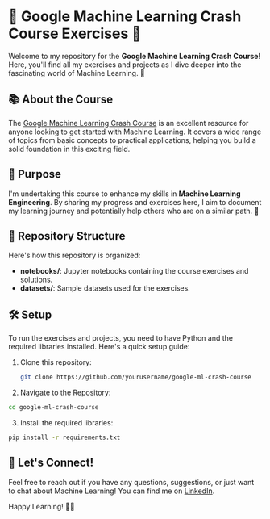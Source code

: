 # 🚀 Google Machine Learning Crash Course Exercises 🚀

Welcome to my repository for the **Google Machine Learning Crash Course**! Here, you'll find all my exercises and projects as I dive deeper into the fascinating world of Machine Learning. 🎉

## 📚 About the Course
The [Google Machine Learning Crash Course](https://developers.google.com/machine-learning/crash-course) is an excellent resource for anyone looking to get started with Machine Learning. It covers a wide range of topics from basic concepts to practical applications, helping you build a solid foundation in this exciting field.

## 🎯 Purpose
I'm undertaking this course to enhance my skills in **Machine Learning Engineering**. By sharing my progress and exercises here, I aim to document my learning journey and potentially help others who are on a similar path. 🌟

## 📂 Repository Structure
Here's how this repository is organized:

- **notebooks/**: Jupyter notebooks containing the course exercises and solutions.
- **datasets/**: Sample datasets used for the exercises.

## 🛠️ Setup
To run the exercises and projects, you need to have Python and the required libraries installed. Here's a quick setup guide:

1. Clone this repository:
   ```bash
   git clone https://github.com/yourusername/google-ml-crash-course
   ```
2. Navigate to the Repository:
  ```bash
  cd google-ml-crash-course
  ```
3. Install the required libraries:
  ```bash
  pip install -r requirements.txt
  ```
## 🌟 Let's Connect!
Feel free to reach out if you have any questions, suggestions, or just want to chat about Machine Learning! You can find me on [LinkedIn](https://www.linkedin.com/in/etore-braga/).

Happy Learning! 🚀✨

